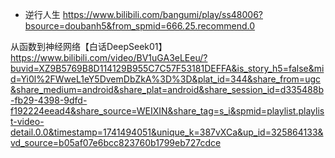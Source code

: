 
- 逆行人生
  https://www.bilibili.com/bangumi/play/ss48006?bsource=doubanh5&from_spmid=666.25.recommend.0



从函数到神经网络【白话DeepSeek01】
https://www.bilibili.com/video/BV1uGA3eLEeu/?buvid=XZ9B5769B8D114129B955C7C57F53181DEFFA&is_story_h5=false&mid=Yi0l%2FWweL1eY5DvemDbZkA%3D%3D&plat_id=344&share_from=ugc&share_medium=android&share_plat=android&share_session_id=d335488b-fb29-4398-9dfd-f192224eead4&share_source=WEIXIN&share_tag=s_i&spmid=playlist.playlist-video-detail.0.0&timestamp=1741494051&unique_k=387vXCa&up_id=325864133&vd_source=b05af07e6bcc823760b1799eb727cdce
